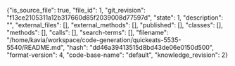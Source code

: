 {"is_source_file": true, "file_id": 1, "git_revision": "f13ce2105311a12b317660d85f2039008d77597d", "state": 1, "description": "", "external_files": [], "external_methods": [], "published": [], "classes": [], "methods": [], "calls": [], "search-terms": [], "filename": "/home/kavia/workspace/code-generation/quickeats-5535-5540/README.md", "hash": "dd46a39413515d8bd43de06e0150d500", "format-version": 4, "code-base-name": "default", "knowledge_revision": 2}